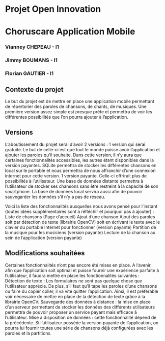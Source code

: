 # Projet Open Innovation
# Choruscare Application Mobile



### Vianney CHEPEAU - I1
### Jimmy BOUMANS - I1
### Florian GAUTIER - I1

## Contexte du projet

Le but du projet est de mettre en place une application mobile permettant de répertorier des paroles de chansons, de chants, de musiques. Une première version assez simple est presque prête et permettra de voir les différentes possibilités que l’on pourra ajouter à l’application.

## Versions

L’aboutissement du projet serai d’avoir 2 versions :
1 version qui serai gratuite. Le but de celle-ci est que tout le monde puisse avoir l’application et ajouter les paroles qu’il souhaite. Dans cette version, il n’y aura que certaines fonctionnalités accessibles, les autres étant disponibles dans la version payantes. SQLite permettra de stocker les différentes chansons en local sur le portable et nous permettra de nous affranchir d’une connexion internet pour cette version.
1 version payante. Celle-ci offrirait plus de possibilités à l’utilisateur. Une base de données distante permettra à l’utilisateur de stocker ses chansons sans être restreint à la capacité de son smartphone. La base de données local servira aussi afin de pouvoir sauvegarder les données s’il n’y a pas de réseau.

Voici la liste des fonctionnalités auxquelles nous avons pensé pour l’instant (toutes idées supplémentaires sont à réfléchir et pourquoi pas à ajouter) :
Liste de chansons (Page d’accueil)
Ajout d’une chanson
Ajout des paroles soit par détection de texte (librairie OpenCV) soit en écrivant le texte avec le clavier du portable
Internet pour fonctionner (version payante)
Partition de la musique pour les musiciens (version payante)
Lecture de la chanson au sein de l’application (version payante) 

## Modifications souhaitées

Certaines fonctionnalités n’ont pas encore été mises en place. A l’avenir, afin que l’application soit optimal et puisse fournir une expérience parfaite à l’utilisateur, il faudra mettre en place les fonctionnalités suivantes :
Détection de texte : Les formulaires ne sont pas quelque chose que l’utilisateur apprécie. De plus, s’il faut qu’il tape les paroles d’une chansons ou faire du copier coller, il va vite quitter l’application. Ainsi, il est préférable voir nécessaire de mettre en place de la détection de texte grâce à la librairie OpenCV.
Sauvegarde des données à distance : la mise en place d’un serveur permettant de stocker les données des différents utilisateurs permettra de pouvoir proposer un service payant mais efficace à l’utilisateur.
Mise à disposition de données : cette  fonctionnalité dépend de la précédente. Si l’utilisateur possède la version payante de l’application, on pourra lui fournir toutes une série de chansons déjà configurées avec les paroles et la partitions.
